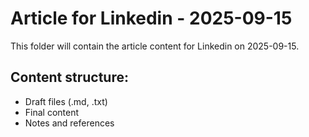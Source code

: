 # Article for Linkedin - 2025-09-15

This folder will contain the article content for Linkedin on 2025-09-15.

## Content structure:
- Draft files (.md, .txt)
- Final content
- Notes and references
